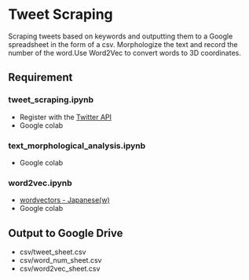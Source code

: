 # Tweet Scraping  
Scraping tweets based on keywords and outputting them to a Google spreadsheet in the form of a csv. Morphologize the text and record the number of the word.Use Word2Vec to convert words to 3D coordinates.


## Requirement  
### tweet_scraping.ipynb
- Register with the [Twitter API](https://developer.twitter.com/en/portal/projects-and-apps)
- Google colab

### text_morphological_analysis.ipynb
- Google colab

### word2vec.ipynb
- [wordvectors - Japanese(w)](https://github.com/Kyubyong/wordvectors)
- Google colab


## Output to Google Drive  
- csv/tweet_sheet.csv
- csv/word_num_sheet.csv
- csv/word2vec_sheet.csv
